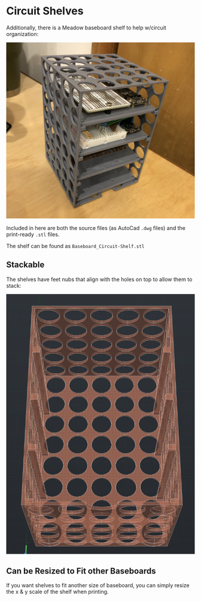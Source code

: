 # Circuit Shelves

Additionally, there is a Meadow baseboard shelf to help w/circuit organization:

![](Meadow_F7_Micro/Halfsize_Breadboard_Shelves/Meadow_Baseboard_Shelf.jpg)

Included in here are both the source files (as AutoCad `.dwg` files) and the print-ready `.stl` files.

The shelf can be found as `Baseboard_Circuit-Shelf.stl`

## Stackable

The shelves have feet nubs that align with the holes on top to allow them to stack:

![](Meadow_F7_Micro/Halfsize_Breadboard_Shelves/Shelf_Wireframe.png)

## Can be Resized to Fit other Baseboards

If you want shelves to fit another size of baseboard, you can simply resize the x & y scale of the shelf when printing.
